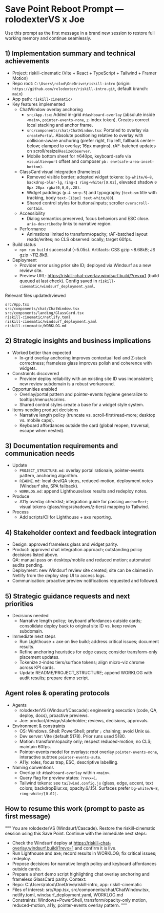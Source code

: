 # Save Point Reboot Prompt — rolodexterVS x Joe

Use this prompt as the first message in a brand new session to restore full working memory and continue seamlessly.

## 1) Implementation summary and technical achievements

- Project: riskill-cinematic (Vite + React + TypeScript + Tailwind + Framer Motion)
- Repo root: `C:\Users\rolod\OneDrive\riskill-intro` (origin: `https://github.com/rolodexter/riskill-intro.git`, default branch: `main`)
- App path: `riskill-cinematic/`
- Key features implemented
  - ChatWindow overlay anchoring
    - `src/App.tsx`: Added in-grid `#dashboard-overlay` (absolute inside `<main>`, `pointer-events-none`, z-index token). Creates correct local stacking and anchor frame.
    - `src/components/chat/ChatWindow.tsx`: Portaled to overlay via `createPortal`. Absolute positioning relative to overlay with collision-aware anchoring (prefer right, flip left, fallback center-below; clamped to overlay; 16px margins). rAF-batched updates on scroll/resize/`ResizeObserver`.
    - Mobile bottom sheet for ≤640px, keyboard-safe via `visualViewport` offset and composer `pb: env(safe-area-inset-bottom)`.
  - GlassCard visual integration (frameless)
    - Removed visible border; adopted widget tokens: `bg-white/6–8`, `backdrop-blur-lg`, `ring-1 ring-white/[0.02]`, elevated shadow `0 8px 28px rgba(0,0,0,.28)`.
    - Widget paddings (`p-4 sm:p-5`) and typography (`text-sm` title with tracking, body `text-[13px] text-white/80`).
    - Shared control styles for buttons/inputs; scroller `overscroll-contain`.
  - Accessibility
    - Dialog semantics preserved, focus behaviors and ESC close. `aria-describedby` links to narrative region.
  - Performance
    - Animations limited to transform/opacity; rAF-batched layout reads/writes; no CLS observed locally; target 60fps.
- Build status
  - `npm run build` successful (~5.05s). Artifacts: CSS gzip ~8.68kB; JS gzip ~112.8kB.
- Deployment
  - Provider error using prior site ID; deployed via Windsurf as a new review site.
  - Preview URL: https://riskill-chat-overlay.windsurf.build/?revx=1 (build queued at last check). Config saved in `riskill-cinematic/windsurf_deployment.yaml`.

Relevant files updated/viewed
```
src/App.tsx
src/components/chat/ChatWindow.tsx
src/components/landing/GlassCard.tsx
riskill-cinematic/netlify.toml
riskill-cinematic/windsurf_deployment.yaml
riskill-cinematic/WORKLOG.md
```

## 2) Strategic insights and business implications

- Worked better than expected
  - In-grid overlay anchoring improves contextual feel and Z‑stack correctness; frameless glass improves polish and coherence with widgets.
- Constraints discovered
  - Provider deploy reliability with an existing site ID was inconsistent; new review subdomain is a robust workaround.
- Opportunities enabled
  - Overlay/portal pattern and pointer-events hygiene generalize to tooltips/menus/scrims.
  - Shared control styles create a base for a widget style system.
- Items needing product decisions
  - Narrative length policy (truncate vs. scroll-first/read-more; desktop vs. mobile caps).
  - Keyboard affordances outside the card (global reopen, traversal, escape when nested).

## 3) Documentation requirements and communication needs

- Update
  - `PROJECT_STRUCTURE.md`: overlay portal rationale, pointer-events pattern, anchoring algorithm.
  - `README.md`: local dev/QA steps, reduced-motion, deployment notes (Windsurf site, SPA fallback).
  - `WORKLOG.md`: append Lighthouse/axe results and redeploy notes.
- Produce
  - A11y overlay checklist; integration guide for passing `anchorRect`; visual tokens (glass/rings/shadows/z‑tiers) mapping to Tailwind.
- Process
  - Add scripts/CI for Lighthouse + axe reporting.

## 4) Stakeholder context and feedback integration

- Design: approved frameless glass and widget parity.
- Product: approved chat integration approach; outstanding policy decisions listed above.
- QA: manual pass on desktop/mobile and reduced motion; automated audits pending.
- Deployment: new Windsurf review site created; site can be claimed in Netlify from the deploy step UI to access logs.
- Communication: proactive preview notifications requested and followed.

## 5) Strategic guidance requests and next priorities

- Decisions needed
  - Narrative length policy; keyboard affordances outside cards; consolidate deploy back to original site ID vs. keep review subdomain.
- Immediate next steps
  - Run Lighthouse + axe on live build; address critical issues; document results.
  - Refine anchoring heuristics for edge cases; consider transform-only placement updates.
  - Tokenize z-index tiers/surface tokens; align micro-viz chrome across KPI cards.
  - Update README/PROJECT_STRUCTURE; append WORKLOG with audit results; prepare demo script.

## Agent roles & operating protocols

- Agents
  - rolodexterVS (Windsurf/Cascade): engineering execution (code, QA, deploy, docs), proactive previews.
  - Joe: product/design/stakeholder; reviews, decisions, approvals.
- Environment & constraints
  - OS: Windows. Shell: PowerShell; prefer `;` chaining; avoid Unix `&&`.
  - Dev server: Vite (default 5178). Prior runs used 5180.
  - Motion: transform/opacity only; respect reduced-motion; no CLS; maintain 60fps.
  - Pointer-events model for overlays: root overlay `pointer-events-none`, interactive subtree `pointer-events-auto`.
  - A11y: roles, focus trap, ESC, descriptive labelling.
- Naming conventions
  - Overlay id: `#dashboard-overlay` within `<main>`.
  - Query flag for preview states: `?revx=1`.
  - Tailwind tokens: see `tailwind.config.js` (glass, edge, accent, text colors; backdropBlur.xs; opacity.6/.15). Surfaces prefer `bg-white/6–8`, `ring-white/[0.02]`.

## How to resume this work (prompt to paste as first message)

"""
You are rolodexterVS (Windsurf/Cascade). Restore the riskill-cinematic session using this Save Point. Continue with the immediate next steps:
- Check the Windsurf deploy at https://riskill-chat-overlay.windsurf.build/?revx=1 and confirm it is live.
- Run Lighthouse and axe; record results in WORKLOG; fix critical issues; redeploy.
- Propose decisions for narrative length policy and keyboard affordances outside cards.
- Prepare a short demo script highlighting chat overlay anchoring and frameless GlassCard parity.
Context:
- Repo: C:\Users\rolod\OneDrive\riskill-intro, app: riskill-cinematic
- Files of interest: src/App.tsx, src/components/chat/ChatWindow.tsx, netlify.toml, windsurf_deployment.yaml, WORKLOG.md
- Constraints: Windows+PowerShell, transform/opacity-only motion, reduced-motion, a11y, pointer-events overlay pattern.
"""
